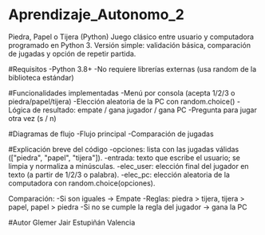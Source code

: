 # Aprendizaje_Autonomo_2
Piedra, Papel o Tijera (Python)
Juego clásico entre usuario y computadora programado en Python 3.
Versión simple: validación básica, comparación de jugadas y opción de repetir partida.

#Requisitos
-Python 3.8+
-No requiere librerías externas (usa random de la biblioteca estándar)

#Funcionalidades implementadas
-Menú por consola (acepta 1/2/3 o piedra/papel/tijera)
-Elección aleatoria de la PC con random.choice()
-Lógica de resultado: empate / gana jugador / gana PC
-Pregunta para jugar otra vez (s / n)

#Diagramas de flujo
-Flujo principal
-Comparación de jugadas

#Explicación breve del código
-opciones: lista con las jugadas válidas (["piedra", "papel", "tijera"]).
-entrada: texto que escribe el usuario; se limpia y normaliza a minúsculas.
-elec_user: elección final del jugador en texto (a partir de 1/2/3 o palabra).
-elec_pc: elección aleatoria de la computadora con random.choice(opciones).

Comparación:
  -Si son iguales → Empate
  -Reglas: piedra > tijera, tijera > papel, papel > piedra
  -Si no se cumple la regla del jugador → gana la PC

#Autor
Glemer Jair Estupiñán Valencia


